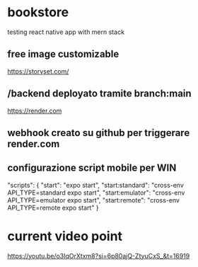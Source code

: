 # bookstore

testing react native app with mern stack

## free image customizable

https://storyset.com/

## /backend deployato tramite branch:main

https://render.com

## webhook creato su github per triggerare render.com

## configurazione script mobile per WIN

"scripts": {
"start": "expo start",
"start:standard": "cross-env API_TYPE=standard expo start",
"start:emulator": "cross-env API_TYPE=emulator expo start",
"start:remote": "cross-env API_TYPE=remote expo start"
}

# current video point

https://youtu.be/o3IqOrXtxm8?si=6p80ajQ-ZtyuCxS_&t=16919
